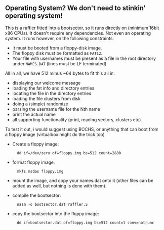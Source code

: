 Operating System? We don't need to stinkin' operating system!
-------------------------------------------------------------

This is a raffler fitted into a bootsector, so it runs directly on (minimum 16bit x86 CPUs). It doesn't require any 
dependencies. Not even an operating system. It runs however, on the following constraints:

- It must be booted from a floppy-disk image.
- The floppy disk must be formatted as `FAT12`.
- Your file with usernames must be present as a file in the root directory under `NAMES.DAT` (lines must be LF terminated)

All in all, we have 512 minus ~64 bytes to fit this all in:
- displaying our welcome message
- loading the fat info and directory entries
- locating the file in the directory entries
- loading the file clusters from disk
- doing a (simple) randomize
- parsing the username file for the Nth name
- print the actual name
- all supporting functionality (print, reading sectors, clusters etc)



To test it out, i would suggest using BOCHS, or anything that can boot from a floppy image (virtualbox might do the trick too)

- Create a floppy image: 

        dd if=/dev/zero of=floppy.img bs=512 count=2880
        
- format floppy image:
 
        mkfs.msdos floppy.img
        
- mount the image, and copy your names.dat onto it (other files can be added as well, but nothing is done with them).
- compile the bootsector:  

        nasm -o bootsector.dat raffler.S
    
- copy the bootsector into the floppy image: 

        dd if=bootsector.dat of=floppy.img bs=512 count=1 conv=notrunc 




